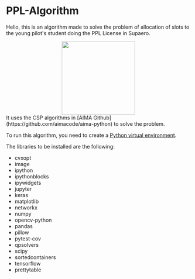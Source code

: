 # PPL-Algorithm

Hello, this is an algorithm made to solve the problem of allocation of slots to the young pilot's student doing the PPL License in Supaero.
<div style="text-align: center;">
  <img src="https://www.svgrepo.com/show/398327/small-airplane.svg" width="200" height="200" />
</div>
It uses the CSP algorithms in [AIMA Github](https://github.com/aimacode/aima-python) to solve the problem.

To run this algorithm, you need to create a [Python virtual environment](https://docs.python.org/3/library/venv.html).

The libraries to be installed are the following:
- cvxopt
- image
- ipython
- ipythonblocks
- ipywidgets
- jupyter
- keras
- matplotlib
- networkx
- numpy
- opencv-python
- pandas
- pillow
- pytest-cov
- qpsolvers
- scipy
- sortedcontainers
- tensorflow
- prettytable
